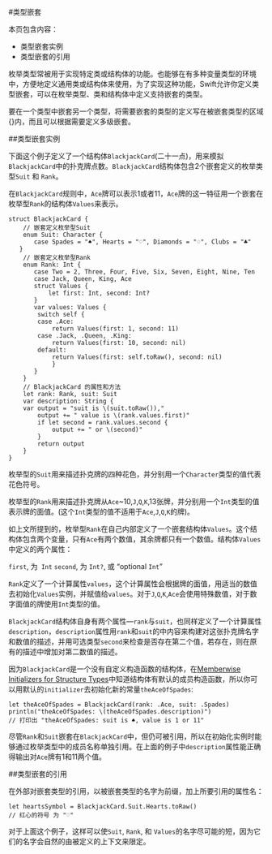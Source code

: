 #类型嵌套

本页包含内容：

-   类型嵌套实例
-   类型嵌套的引用

枚举类型常被用于实现特定类或结构体的功能。也能够在有多种变量类型的环境中，方便地定义通用类或结构体来使用，为了实现这种功能，Swift允许你定义类型嵌套，可以在枚举类型、类和结构体中定义支持嵌套的类型。

要在一个类型中嵌套另一个类型，将需要嵌套的类型的定义写在被嵌套类型的区域{}内，而且可以根据需要定义多级嵌套。

##类型嵌套实例

下面这个例子定义了一个结构体`BlackjackCard`(二十一点)，用来模拟`BlackjackCard`中的扑克牌点数。`BlackjackCard`结构体包含2个嵌套定义的枚举类型`Suit` 和 `Rank`。

在`BlackjackCard`规则中，`Ace`牌可以表示1或者11，`Ace`牌的这一特征用一个嵌套在枚举型`Rank`的结构体`Values`来表示。

    struct BlackjackCard {
        // 嵌套定义枚举型Suit
        enum Suit: Character {
           case Spades = "♠", Hearts = "♡", Diamonds = "♢", Clubs = "♣"
       }
        // 嵌套定义枚举型Rank
        enum Rank: Int {
           case Two = 2, Three, Four, Five, Six, Seven, Eight, Nine, Ten
           case Jack, Queen, King, Ace
           struct Values {
               let first: Int, second: Int?
           }
           var values: Values {
            switch self {
            case .Ace:
                return Values(first: 1, second: 11)
            case .Jack, .Queen, .King:
                return Values(first: 10, second: nil)
            default:
                return Values(first: self.toRaw(), second: nil)
                }
           }
        }
        // BlackjackCard 的属性和方法
        let rank: Rank, suit: Suit
        var description: String {
        var output = "suit is \(suit.toRaw()),"
            output += " value is \(rank.values.first)"
            if let second = rank.values.second {
                output += " or \(second)"
            }
            return output
        }
    }

枚举型的`Suit`用来描述扑克牌的四种花色，并分别用一个`Character`类型的值代表花色符号。

枚举型的`Rank`用来描述扑克牌从`Ace`~10,`J`,`Q`,`K`,13张牌，并分别用一个`Int`类型的值表示牌的面值。(这个`Int`类型的值不适用于`Ace`,`J`,`Q`,`K`的牌)。

如上文所提到的，枚举型`Rank`在自己内部定义了一个嵌套结构体`Values`。这个结构体包含两个变量，只有`Ace`有两个数值，其余牌都只有一个数值。结构体`Values`中定义的两个属性：

`first`, 为` Int`
`second`, 为 `Int?`, 或 “optional `Int`”

`Rank`定义了一个计算属性`values`，这个计算属性会根据牌的面值，用适当的数值去初始化`Values`实例，并赋值给`values`。对于`J`,`Q`,`K`,`Ace`会使用特殊数值，对于数字面值的牌使用`Int`类型的值。

`BlackjackCard`结构体自身有两个属性—`rank`与`suit`，也同样定义了一个计算属性`description`，`description`属性用`rank`和`suit`的中内容来构建对这张扑克牌名字和数值的描述，并用可选类型`second`来检查是否存在第二个值，若存在，则在原有的描述中增加对第二数值的描述。

因为`BlackjackCard`是一个没有自定义构造函数的结构体，在[Memberwise Initializers for Structure Types](https://github.com/CocoaChina-editors/Welcome-to-Swift/blob/master/The%20Swift%20Programming%20Language/02Language%20Guide/14Initialization.md)中知道结构体有默认的成员构造函数，所以你可以用默认的`initializer`去初始化新的常量`theAceOfSpades`:

    let theAceOfSpades = BlackjackCard(rank: .Ace, suit: .Spades)
    println("theAceOfSpades: \(theAceOfSpades.description)")
    // 打印出 "theAceOfSpades: suit is ♠, value is 1 or 11"

尽管`Rank`和`Suit`嵌套在`BlackjackCard`中，但仍可被引用，所以在初始化实例时能够通过枚举类型中的成员名称单独引用。在上面的例子中`description`属性能正确得输出对`Ace`牌有1和11两个值。

##类型嵌套的引用

在外部对嵌套类型的引用，以被嵌套类型的名字为前缀，加上所要引用的属性名：

    let heartsSymbol = BlackjackCard.Suit.Hearts.toRaw()
    // 红心的符号 为 "♡"

对于上面这个例子，这样可以使`Suit`, `Rank`, 和 `Values`的名字尽可能的短，因为它们的名字会自然的由被定义的上下文来限定。